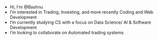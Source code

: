 - Hi, I’m @Bashnu
- I’m interested in Trading, Investing, and more recently Coding and Web Development
- I’m currently studying CS with a focus on Data Science/ AI & Software Development
- I’m looking to collaborate on Automated trading systems


<!---
Bashnu/Bashnu is a ✨ special ✨ repository because its `README.md` (this file) appears on your GitHub profile.
You can click the Preview link to take a look at your changes.
--->
